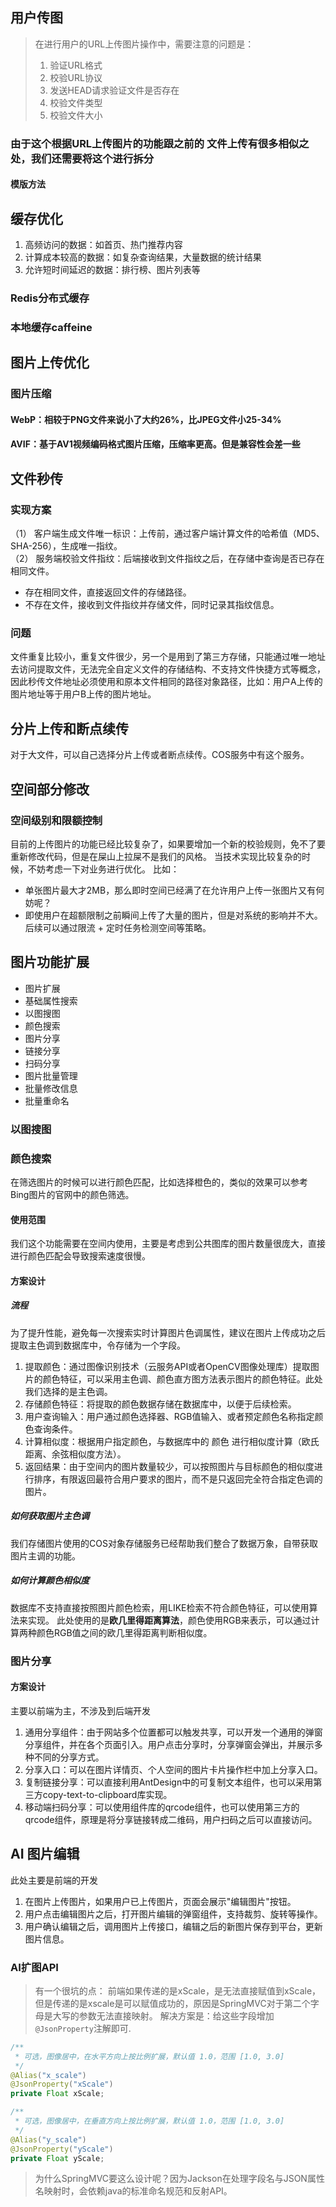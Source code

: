 ## 用户传图
> 在进行用户的URL上传图片操作中，需要注意的问题是：
> 1. 验证URL格式
> 2. 校验URL协议
> 3. 发送HEAD请求验证文件是否存在
> 4. 校验文件类型
> 5. 校验文件大小

### 由于这个根据URL上传图片的功能跟之前的 文件上传有很多相似之处，我们还需要将这个进行拆分
#### 模版方法

## 缓存优化
1. 高频访问的数据：如首页、热门推荐内容
2. 计算成本较高的数据：如复杂查询结果，大量数据的统计结果
3. 允许短时间延迟的数据：排行榜、图片列表等
### Redis分布式缓存
### 本地缓存caffeine

## 图片上传优化
### 图片压缩
#### WebP：相较于PNG文件来说小了大约26%，比JPEG文件小25-34%
#### AVIF：基于AV1视频编码格式图片压缩，压缩率更高。但是兼容性会差一些

## 文件秒传
### 实现方案
（1） 客户端生成文件唯一标识：上传前，通过客户端计算文件的哈希值（MD5、SHA-256），生成唯一指纹。<br>
（2） 服务端校验文件指纹：后端接收到文件指纹之后，在存储中查询是否已存在相同文件。
- 存在相同文件，直接返回文件的存储路径。
- 不存在文件，接收到文件指纹并存储文件，同时记录其指纹信息。
### 问题
文件重复比较小，重复文件很少，另一个是用到了第三方存储，只能通过唯一地址去访问提取文件，无法完全自定义文件的存储结构、不支持文件快捷方式等概念，因此秒传文件地址必须使用和原本文件相同的路径对象路径，比如：用户A上传的图片地址等于用户B上传的图片地址。
## 分片上传和断点续传
对于大文件，可以自己选择分片上传或者断点续传。COS服务中有这个服务。

## 空间部分修改
### 空间级别和限额控制
目前的上传图片的功能已经比较复杂了，如果要增加一个新的校验规则，免不了要重新修改代码，但是在屎山上拉屎不是我们的风格。
当技术实现比较复杂的时候，不妨考虑一下对业务进行优化。
比如：
- 单张图片最大才2MB，那么即时空间已经满了在允许用户上传一张图片又有何妨呢？
- 即使用户在超额限制之前瞬间上传了大量的图片，但是对系统的影响并不大。后续可以通过限流 + 定时任务检测空间等策略。

## 图片功能扩展
- 图片扩展
- 基础属性搜索
- 以图搜图
- 颜色搜索
- 图片分享
- 链接分享
- 扫码分享
- 图片批量管理
- 批量修改信息
- 批量重命名

### 以图搜图
### 颜色搜索
在筛选图片的时候可以进行颜色匹配，比如选择橙色的，类似的效果可以参考Bing图片的官网中的颜色筛选。
#### 使用范围
我们这个功能需要在空间内使用，主要是考虑到公共图库的图片数量很庞大，直接进行颜色匹配会导致搜索速度很慢。
#### 方案设计
##### 流程
为了提升性能，避免每一次搜索实时计算图片色调属性，建议在图片上传成功之后提取主色调到数据库中，令存储为一个字段。
1. 提取颜色：通过图像识别技术（云服务API或者OpenCV图像处理库）提取图片的颜色特征，可以采用主色调、颜色直方图方法表示图片的颜色特征。此处我们选择的是主色调。
2. 存储颜色特征：将提取的颜色数据存储在数据库中，以便于后续检索。
3. 用户查询输入：用户通过颜色选择器、RGB值输入、或者预定颜色名称指定颜色查询条件。
4. 计算相似度：根据用户指定颜色，与数据库中的 颜色 进行相似度计算（欧氏距离、余弦相似度方法）。
5. 返回结果：由于空间内的图片数量较少，可以按照图片与目标颜色的相似度进行排序，有限返回最符合用户要求的图片，而不是只返回完全符合指定色调的图片。
##### 如何获取图片主色调
我们存储图片使用的COS对象存储服务已经帮助我们整合了数据万象，自带获取图片主调的功能。
##### 如何计算颜色相似度
数据库不支持直接按照图片颜色检索，用LIKE检索不符合颜色特征，可以使用算法来实现。
此处使用的是**欧几里得距离算法**，颜色使用RGB来表示，可以通过计算两种颜色RGB值之间的欧几里得距离判断相似度。
### 图片分享
#### 方案设计
主要以前端为主，不涉及到后端开发
1. 通用分享组件：由于网站多个位置都可以触发共享，可以开发一个通用的弹窗分享组件，并在各个页面引入。用户点击分享时，分享弹窗会弹出，并展示多种不同的分享方式。
2. 分享入口：可以在图片详情页、个人空间的图片卡片操作栏中加上分享入口。
3. 复制链接分享：可以直接利用AntDesign中的可复制文本组件，也可以采用第三方copy-text-to-clipboard库实现。
4. 移动端扫码分享：可以使用组件库的qrcode组件，也可以使用第三方的qrcode组件，原理是将分享链接转成二维码，用户扫码之后可以直接访问。

## AI 图片编辑
此处主要是前端的开发
1. 在图片上传图片，如果用户已上传图片，页面会展示"编辑图片"按钮。
2. 用户点击编辑图片之后，打开图片编辑的弹窗组件，支持裁剪、旋转等操作。
3. 用户确认编辑之后，调用图片上传接口，编辑之后的新图片保存到平台，更新图片信息。
### AI扩图API
> 有一个很坑的点：
> 前端如果传递的是xScale，是无法直接赋值到xScale，但是传递的是xscale是可以赋值成功的，原因是SpringMVC对于第二个字母是大写的参数无法直接映射。
> 解决方案是：给这些字段增加`@JsonProperty`注解即可.
```java
/**
 * 可选，图像居中，在水平方向上按比例扩展，默认值 1.0，范围 [1.0, 3.0]
 */
@Alias("x_scale")
@JsonProperty("xScale")
private Float xScale;

/**
 * 可选，图像居中，在垂直方向上按比例扩展，默认值 1.0，范围 [1.0, 3.0]
 */
@Alias("y_scale")
@JsonProperty("yScale")
private Float yScale;
```
> 为什么SpringMVC要这么设计呢？因为Jackson在处理字段名与JSON属性名映射时，会依赖java的标准命名规范和反射API。
